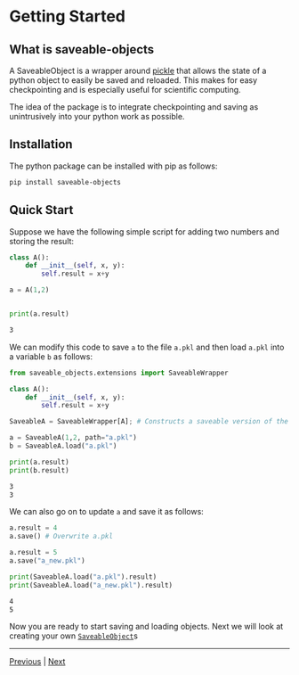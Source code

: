 # Getting Started

## What is saveable-objects

A SaveableObject is a wrapper around [pickle](https://docs.python.org/3/library/pickle.html) that allows the state of a python object to easily be saved and reloaded. This makes for easy checkpointing and is especially useful for scientific computing.

The idea of the package is to integrate checkpointing and saving as unintrusively into your python work as possible.

## Installation

The python package can be installed with pip as follows:
```bash
pip install saveable-objects
```

## Quick Start

Suppose we have the following simple script for adding two numbers and storing the result:
```python
class A():
    def __init__(self, x, y):
        self.result = x+y

a = A(1,2)


print(a.result)
```
```bash
3
```

We can modify this code to save ``a`` to the file ``a.pkl`` and then load ``a.pkl`` into a variable ``b`` as follows:
```python
from saveable_objects.extensions import SaveableWrapper

class A():
    def __init__(self, x, y):
        self.result = x+y

SaveableA = SaveableWrapper[A]; # Constructs a saveable version of the class A

a = SaveableA(1,2, path="a.pkl")
b = SaveableA.load("a.pkl")

print(a.result)
print(b.result)

```
```bash
3
3
```

We can also go on to update ``a`` and save it as follows:
```python
a.result = 4
a.save() # Overwrite a.pkl

a.result = 5
a.save("a_new.pkl")

print(SaveableA.load("a.pkl").result)
print(SaveableA.load("a_new.pkl").result)
```
```bash
4
5
```

Now you are ready to start saving and loading objects. Next we will look at creating your own [``SaveableObject``](../reference/_autosummary/saveable_objects.SaveableObject.rst)s

---

[Previous](overview.md) | [Next](creating_a_saveableobject.md)